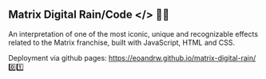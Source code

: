 ## Matrix Digital Rain/Code </> 👨‍💻

An interpretation of one of the most iconic, unique and recognizable effects related to the Matrix franchise, built with JavaScript, HTML and CSS.

Deployment via github pages: https://eoandrw.github.io/matrix-digital-rain/ 
0️⃣1️⃣
